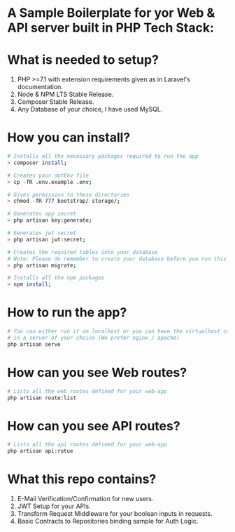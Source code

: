 # A Sample Boilerplate for yor Web & API server built in PHP Tech Stack:


# What is needed to setup?

1. PHP >=7.1 with extension requirements given as in Laravel's documentation.
2. Node & NPM LTS Stable Release.
3. Composer Stable Release.
4. Any Database of your choice, I have used MySQL.

# How you can install? 

```sh
# Installs all the necessary packages required to run the app
> composer install;

# Creates your dotEnv file
> cp -fR .env.example .env;

# Gives permission to these directories
> chmod -fR 777 bootstrap/ storage/;

# Generates app secret
> php artisan key:generate;

# Generates jwt secret
> php artisan jwt:secret;

# Creates the required tables into your database
# Note: Please do remember to create your database before you run this command!
> php artisan migrate;

# Installs all the npm packages
> npm install;
```

# How to run the app?

```sh
# You can either run it on localhost or you can have the virtualhost configuration 
# in a server of your choice (We prefer nginx / apache)
php artisan serve
```

# How can you see Web routes?

```sh
# Lists all the web routes defined for your web-app
php artisan route:list
```

# How can you see API routes?

```sh
# Lists all the api routes defined for your web-app
php artisan api:rotue
```

# What this repo contains?

1. E-Mail Verification/Confirmation for new users.
2. JWT Setup for your APIs.
3. Transform Request Middleware for your boolean inputs in requests.
4. Basic Contracts to Repositories binding sample for Auth Logic.
